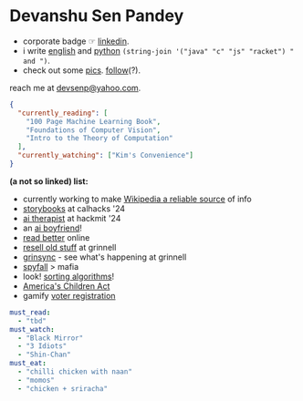 # Devanshu Sen Pandey

- corporate badge ☞ [linkedin](https://www.linkedin.com/in/devanshusp/).
- i write [english](https://devanshusenp.medium.com/) and [python](https://github.com/Devanshusp) `(string-join '("java" "c" "js" "racket") " and ")`.
- check out some [pics](https://www.instagram.com/devanshu.cam/). [follow](https://www.instagram.com/devanshusp/)(?).

reach me at [devsenp@yahoo.com](mailto:devsenp@yahoo.com).

```json
{
  "currently_reading": [
    "100 Page Machine Learning Book",
    "Foundations of Computer Vision",
    "Intro to the Theory of Computation"
  ],
  "currently_watching": ["Kim's Convenience"]
}
```

**(a not so linked) list:**

- currently working to make [Wikipedia a reliable source](https://github.com/Devanshusp/wikibud) of info
- [storybooks](https://devpost.com/software/alsop-ai) at calhacks '24
- [ai therapist](https://ballot.hackmit.org/project/cbspo-ztize-qaxbl-xmhub) at hackmit '24
- an [ai boyfriend](https://www.boyfriend.so/)!
- [read better](https://chromewebstore.google.com/detail/better-read/cljjkfaholaoekimkjjnnnppojmdcacc) online
- [resell old stuff](https://www.grinnell.edu/news/pioneer-weekend-2023) at grinnell
- [grinsync](https://www.grinnell.edu/news/hackgc-2023-winning-team-brings-innovation-food-waste) - see what's happening at grinnell
- [spyfall](https://devanshusp.github.io/spyfall/) > mafia
- look! [sorting algorithms](https://devanshusp.github.io/sorting-visualizer/)!
- [America's Children Act](https://americaschildrenact.com/)
- gamify [voter registration](https://challenge.8by8.us/)

```yaml
must_read:
  - "tbd"
must_watch:
  - "Black Mirror"
  - "3 Idiots"
  - "Shin-Chan"
must_eat:
  - "chilli chicken with naan"
  - "momos"
  - "chicken + sriracha"
```
